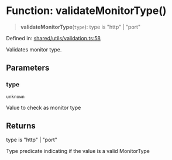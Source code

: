 # Function: validateMonitorType()

> **validateMonitorType**(`type`): type is "http" \| "port"

Defined in: [shared/utils/validation.ts:58](https://github.com/Nick2bad4u/Uptime-Watcher/blob/8a1973382d5fe14c52996ecda381894eb7ecd4a6/shared/utils/validation.ts#L58)

Validates monitor type.

## Parameters

### type

`unknown`

Value to check as monitor type

## Returns

type is "http" \| "port"

Type predicate indicating if the value is a valid MonitorType
